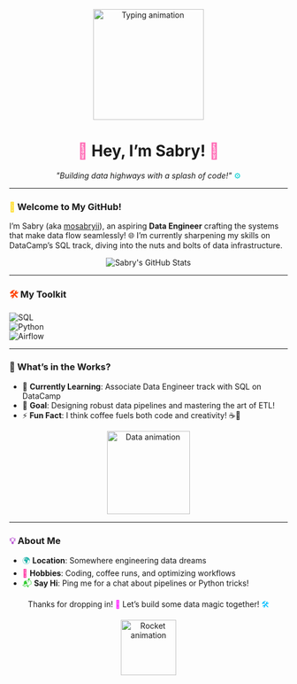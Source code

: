 <div align="center">
  <img src="https://media.giphy.com/media/qgQUggAC3Pfv687qPC/giphy.gif" width="200" alt="Typing animation"/>
  <h1><span style="color: #FF69B4;">🚀</span> Hey, I’m Sabry! <span style="color: #FF69B4;">🚀</span></h1>
  <p><em>"Building data highways with a splash of code!"</em> <span style="color: #00CED1;">⚙️</span></p>
</div>

---

### <span style="color: #FFD700;">👋</span> Welcome to My GitHub!
I’m Sabry (aka [mosabryii](https://github.com/mosabryii)), an aspiring **Data Engineer** crafting the systems that make data flow seamlessly! 🌐 I’m currently sharpening my skills on DataCamp’s SQL track, diving into the nuts and bolts of data infrastructure.

<div align="center">
  <img src="https://github-readme-stats.vercel.app/api?username=mosabryii&show_icons=true&theme=dracula" alt="Sabry's GitHub Stats"/>
</div>

---

### <span style="color: #FF4500;">🛠️</span> My Toolkit
![SQL](https://img.shields.io/badge/-SQL-4479A1?style=flat&logo=postgresql&logoColor=white)  
![Python](https://img.shields.io/badge/-Python-3776AB?style=flat&logo=python&logoColor=yellow)  
![Airflow](https://img.shields.io/badge/-Airflow-017CEE?style=flat&logo=apache-airflow&logoColor=white)

---

### 🌱 What’s in the Works?
- 🔧 **Currently Learning**: Associate Data Engineer track with SQL on DataCamp  
- 🎯 **Goal**: Designing robust data pipelines and mastering the art of ETL!  
- ⚡ **Fun Fact**: I think coffee fuels both code and creativity! ☕💾
  
<div align="center">
  <img src="https://media.giphy.com/media/L1R1tvI9svkIWwpVYr/giphy.gif" width="150" alt="Data animation"/>
</div>

---

### <span style="color: #BA55D3;">💡</span> About Me
- <span style="color: #20B2AA;">🌍</span> **Location**: Somewhere engineering data dreams  
- <span style="color: #FF1493;">🎨</span> **Hobbies**: Coding, coffee runs, and optimizing workflows  
- <span style="color: #32CD32;">📬</span> **Say Hi**: Ping me for a chat about pipelines or Python tricks!

<div align="center">
  <p>Thanks for dropping in! <span style="color: #FF00FF;">🌟</span> Let’s build some data magic together! <span style="color: #00BFFF;">🛠️</span></p>
  <img src="https://media3.giphy.com/media/v1.Y2lkPTc5MGI3NjExaHRmaGprNXE5bHhtaDhsYWduNzMxbGtrN2dzMTRveWlicmpyczI3biZlcD12MV9pbnRlcm5hbF9naWZfYnlfaWQmY3Q9Zw/26AHC0kdj8IeLkmBy/giphy.gif" width="100" alt="Rocket animation"/>
</div>
